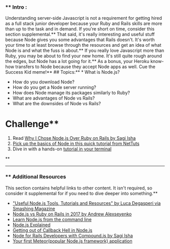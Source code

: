 ### ** Intro :
>
Understanding server-side Javascript is not a requirement for getting hired as a full stack junior developer because your Ruby and Rails skills are more than up to the task and in demand.  If you're short on time, consider this section supplemental.** That said, it's really interesting and useful stuff because Node gives you some advantages that Rails doesn't.  It's worth your time to at least browse through the resources and get an idea of what Node is and what the fuss is about.** If you really love Javascript more than Ruby, you may be about to find your new home.  It's still quite rough around the edges, but Node has a lot going for it.** As a bonus, your Heroku know-how transfers to Node because they accept Node apps as well.  Cue the Success Kid meme!** ## Topics:** * What is Node.js?
* How do you download Node?
* How do you get a Node server running?
* How does Node manage its packages similarly to Ruby?
* What are advantages of Node vs Rails?
* What are the downsides of Node vs Rails?
# Challenge** <div class="lesson-content__panel" markdown="1">
1. Read [Why I Chose Node.js Over Ruby on Rails by Sagi Isha](https://medium.com/what-i-learned-building/905b0d7d15c3)
2. [Pick up the basics of Node in this quick tutorial from NetTuts](http://net.tutsplus.com/tutorials/javascript-ajax/node-js-for-beginners/)
3. Dive in with a hands-on [tutorial in your terminal](https://github.com/workshopper/learnyounode)
</div>** 

---


### ** Additional Resources
This section contains helpful links to other content. It isn't required, so consider it supplemental for if you need to dive deeper into something.** 

* ["Useful Node.js Tools, Tutorials and Resources" by Luca Degasperi via Smashing Magazine](http://coding.smashingmagazine.com/2011/09/16/useful-node-js-tools-tutorials-and-resources/)
* [Node.js vs Ruby on Rails in 2017 by Andrew Alexseyenko](http://blog.techmagic.co/nodejs-vs-ruby-on-rails-comparison-2017-which-is-the-best-for-web-development/)
* [Learn Node.js from the command line](https://github.com/rvagg/learnyounode)
* [Node.js Explained](http://kunkle.org/nodejs-explained-pres/)
* [Getting out of Callback Hell in Node.js](http://strongloop.com/strongblog/node-js-callback-hell-promises-generators/)
* [Node for Rails Developers with Compound.js by Sagi Isha](https://medium.com/what-i-learned-building/e490fb9c0c73)
* [Your first Meteor(popular Node.js framework) application](http://meteortips.com/book/)
